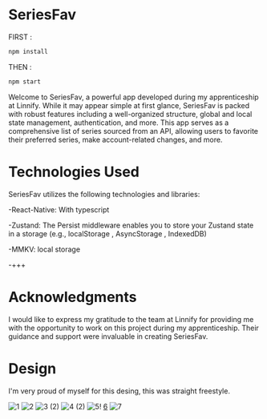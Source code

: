 # SeriesFav

FIRST :
```bash
npm install
```

THEN :

```bash
npm start
```

Welcome to SeriesFav, a powerful app developed during my apprenticeship at Linnify. While it may appear simple at first glance, SeriesFav is packed with robust features including a well-organized structure, global and local state management, authentication, and more. This app serves as a comprehensive list of series sourced from an API, allowing users to favorite their preferred series, make account-related changes, and more.

# Technologies Used
SeriesFav utilizes the following technologies and libraries:

-React-Native: With typescript

-Zustand: The Persist middleware enables you to store your Zustand state in a storage (e.g., localStorage , AsyncStorage , IndexedDB)

-MMKV: local storage

-+++

# Acknowledgments
I would like to express my gratitude to the team at Linnify for providing me with the opportunity to work on this project during my apprenticeship. Their guidance and support were invaluable in creating SeriesFav.

# Design
I'm very proud of myself for this desing, this was straight freestyle.


![1](https://github.com/filipcsibi/seriesfav/assets/117035025/98c71024-a27c-4c91-b436-000d4e322014)
![2](https://github.com/filipcsibi/seriesfav/assets/117035025/fc79cc2b-3245-4a04-99b2-328a60060182)
![3 (2)](https://github.com/filipcsibi/seriesfav/assets/117035025/644daf38-9c0f-4050-98b1-4dc25d4593be)
![4 (2)](https://github.com/filipcsibi/seriesfav/assets/117035025/a05a5893-4fcf-461f-bde2-2ff215912dca)
![5](https://github.com/filipcsibi/seriesfav/assets/117035025/55e9281e-29e6-4824-9a44-41140494b710)!
[6](https://github.com/filipcsibi/seriesfav/assets/117035025/e4e09069-118e-4afc-8ce4-8f4957f9f10d)
![7](https://github.com/filipcsibi/seriesfav/assets/117035025/35dad136-1c78-48bc-8b68-6723a57bed88)
